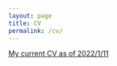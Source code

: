 ```yaml
---
layout: page
title: CV
permalink: /cv/
---
```


[My current CV as of 2022/1/11](/assets/cv/cv_092121.pdf)